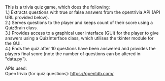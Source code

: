 This is a trivia quiz game, which does the following:  
1.) Extracts questions with true or false answers from the opentrivia API (API URL provided below).  
2.) Serves questions to the player and keeps count of their score using a QuizBrain class.  
3.) Provides access to a graphical user interface (GUI) for the player to give answers using a QuizInterface class, which utilises the tkinter module for the GUI.  
4.) Ends the quiz after 10 questions have been answered and provides the players final score (note the number of questions can be altered in "data.py").    

APIs used:  
OpenTrivia (for quiz questions): https://opentdb.com/
